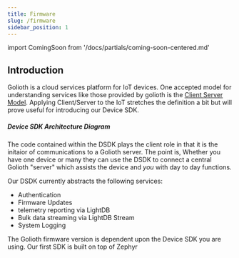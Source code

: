 ```yaml
---
title: Firmware
slug: /firmware
sidebar_position: 1
---
```


import ComingSoon from '/docs/partials/coming-soon-centered.md'

<ComingSoon/>

## Introduction

Golioth is a cloud services platform for IoT devices. One accepted model for understanding services like those provided by golioth is the [Client Server Model](https://en.wikipedia.org/wiki/Client%E2%80%93server_model). Applying Client/Server to the IoT stretches the definition a bit but will prove useful for introducing our Device SDK.


##### Device SDK Architecture Diagram

<ComingSoon/>

The code contained within the DSDK plays the client role in that it is the initaior of communications to a Golioth server. The point is, Whether you have one device or many they can use the DSDK to connect a central Golioth "server" which assists the device and *you* with day to day functions.

Our DSDK currently abstracts the following services:

* Authentication
* Firmware Updates
* telemetry reporting via LightDB
* Bulk data streaming via LightDB Stream
* System Logging


The Golioth firmware version is dependent upon the Device SDK you are using. Our first SDK is built on top of Zephyr